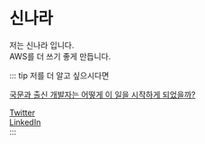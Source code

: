 # 신나라

저는 신나라 입니다.   
AWS를 더 쓰기 좋게 만듭니다.


::: tip 저를 더 알고 싶으시다면

[국문과 출신 개발자는 어떻게 이 일을 시작하게 되었을까?](https://velog.io/@narashin/%EA%B5%AD%EB%AC%B8%EA%B3%BC-%EC%B6%9C%EC%8B%A0-%EA%B0%9C%EB%B0%9C%EC%9E%90%EB%8A%94-%EC%96%B4%EB%96%BB%EA%B2%8C-%EC%9D%B4-%EC%9D%BC%EC%9D%84-%EC%8B%9C%EC%9E%91%ED%95%98%EA%B2%8C-%EB%90%98%EC%97%88%EC%9D%84%EA%B9%8C-IT%EC%84%9C%EC%A0%81-%EB%B2%88%EC%97%AD%EA%B8%B0)

[Twitter](https://twitter.com/pengdrinksbeer)   
[LinkedIn](https://www.linkedin.com/in/shinnara)   
:::
